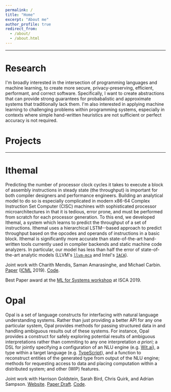 ```yaml
---
permalink: /
title: "Home"
excerpt: "About me"
author_profile: true
redirect_from:
  - /about/
  - /about.html
---
```


------------------

Research
=====

I'm broadly interested in the intersection of programming languages and machine learning, to create more secure, privacy-preserving, efficient, performant, and correct software. Specifically, I want to create abstractions that can provide strong guarantees for probabalistic and approximate systems that traditionally lack them. I'm also interested in applying machine learning to challenging problems within programming systems, especially in contexts where simple hand-written heuristics are not sufficient or perfect accuracy is not required.

Projects
=====
------------------

Ithemal
==

Predicting the number of processor clock cycles it takes to execute a block of assembly instructions in steady state (the throughput) is important for both compiler designers and performance engineers. Building an analytical model to do so is especially complicated in modern x86-64 Complex Instruction Set Computer (CISC) machines with sophisticated processor microarchitectures in that it is tedious, error prone, and must be performed from scratch for each processor generation. To this end, we developed Ithemal, a system which learns to predict the throughput of a set of instructions. Ithemal uses a hierarchical LSTM--based approach to predict throughput based on the opcodes and operands of instructions in a basic block. Ithemal is significantly more accurate than state-of-the-art hand-written tools currently used in compiler backends and static machine code analyzers. In particular, our model has less than half the error of state-of-the-art analytic models (LLVM's [`llvm-mca`](https://llvm.org/docs/CommandGuide/llvm-mca.html) and Intel's [`IACA`](https://software.intel.com/en-us/articles/intel-architecture-code-analyzer)).

Joint work with Charith Mendis, Saman Amarasinghe, and Michael Carbin.
[Paper](https://arxiv.org/abs/1808.07412) ([ICML](https://icml.cc) 2019).
[Code](https://github.com/psg-mit/Ithemal).

Best Paper award at the [ML for Systems workshop](http://mlforsystems.org) at ISCA 2019.

Opal
==

Opal is a set of language constructs for interfacing with natural language understanding systems. Rather than just providing a better API for any one particular system, Opal provides methods for passing structured data in and handling ambiguous results out of these systems. For instance, Opal provides a construct for safely exploring potential results of ambiguous interpretations rather than commiting to any one interpretation *a priori*; a DSL for jointly specifying a configuration of an NLU engine (e.g. [Wit.ai](https://www.wit.ai)), a type within a target language (e.g. [TypeScript](https://www.typescript.com)), and a function to reconstruct entities of the generated type from output of the NLU engine; methods for requesting access to data and placing computation within a distributed system; and other (WIP) features.

Joint work with Harrison Goldstein, Sarah Bird, Chris Quirk, and Adrian Sampson.
[Website](https://capra.cs.cornell.edu/research/opal).
[Paper Draft](https://arxiv.org/abs/1709.04991).
[Code](https://github.com/cucapra/opal).
